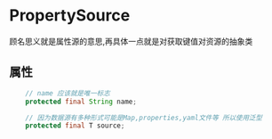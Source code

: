 # PropertySource

顾名思义就是属性源的意思,再具体一点就是对获取键值对资源的抽象类

## 属性

```java
    // name 应该就是唯一标志
    protected final String name;

    // 因为数据源有多种形式可能是Map,properties,yaml文件等 所以使用泛型
    protected final T source;
```
